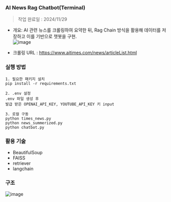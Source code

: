 ### AI News Rag Chatbot(Terminal)
> 작업 완료일 : 2024/11/29  
- 개요: AI 관련 뉴스를 크롤링하여 요약한 뒤, Rag Chain 방식을 활용해 
  데이터를 저장하고 이를 기반으로 챗봇을 구현.  
![image](https://github.com/user-attachments/assets/889e033f-b980-4094-829e-58199ae94060)

- 크롤링 URL : https://www.aitimes.com/news/articleList.html  

### 실행 방법
```
1. 필요한 패키지 설치
pip install -r requirements.txt

2. .env 설정
.env 파일 생성 후 
발급 받은 OPENAI_API_KEY, YOUTUBE_API_KEY 키 input

3. 로컬 구동
python times_news.py
python news_summerized.py
python chatbot.py
```

### 활용 기술
- BeautifulSoup
- FAISS
- retriever
- langchain

### 구조
![image](https://github.com/user-attachments/assets/afc68cdd-10fc-4ad7-abc6-1f3d493494f4)
